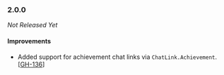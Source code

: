 ### 2.0.0

_Not Released Yet_

#### Improvements

- Added support for achievement chat links via `ChatLink.Achievement`. [[GH-136](https://github.com/GW2ToolBelt/GW2ChatLinks/issues/136)]